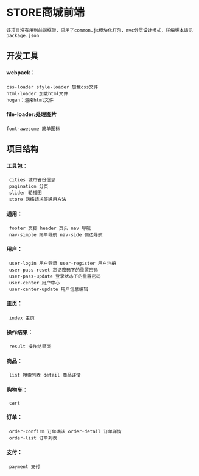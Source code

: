 
# STORE商城前端

    该项目没有用到前端框架，采用了common.js模块化打包，mvc分层设计模式，详细版本请见package.json

## 开发工具

#### webpack：<br>  
    css-loader style-loader 加载css文件
    html-loader 加载html文件   
    hogan：渲染html文件
#### file-loader:处理图片<br>  
    font-awesome 简单图标

## 项目结构

#### 工具包：<br>  
     cities 城市省份信息  
     pagination 分页  
     slider 轮播图
     store 网络请求等通用方法
#### 通用：<br>  
     footer 页脚 header 页头 nav 导航
     nav-simple 简单导航 nav-side 侧边导航
#### 用户：<br>  
     user-login 用户登录 user-register 用户注册
     user-pass-reset 忘记密码下的重置密码  
     user-pass-update 登录状态下的重置密码 
     user-center 用户中心  
     user-center-update 用户信息编辑 
#### 主页：<br>  
     index 主页   
#### 操作结果：<br>  
     result 操作结果页
#### 商品：<br>  
     list 搜索列表 detail 商品详情  
#### 购物车：<br>  
     cart
#### 订单：<br>  
     order-confirm 订单确认 order-detail 订单详情
     order-list 订单列表  
#### 支付：<br>  
     payment 支付  






 










